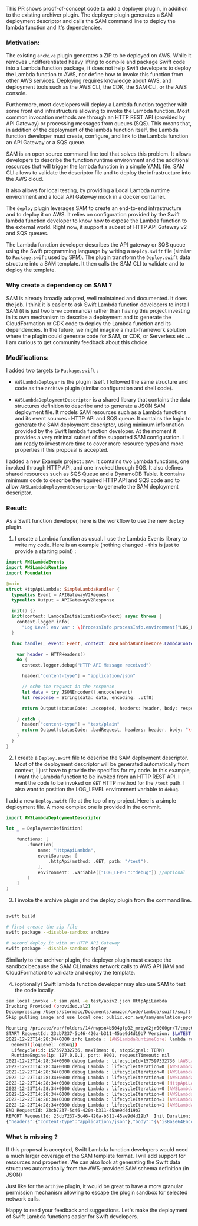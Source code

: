 This PR shows proof-of-concept code to add a deployer plugin, in addition to the existing archiver plugin. The deployer plugin generates a SAM deployment descriptor and calls the SAM command line to deploy the lambda function and it's dependencies.

### Motivation:

The existing `archive` plugin generates a ZIP to be deployed on AWS. While it removes undifferentiated heavy lifting to compile and package Swift code into a Lambda function package, it does not help Swift developers to deploy the Lambda function to AWS, nor define how to invoke this function from other AWS services.  Deploying requires knowledge about AWS, and deployment tools such as the AWS CLI, the CDK, the SAM CLI, or the AWS console.

Furthermore, most developers will deploy a Lambda function together with some front end infrastructure allowing to invoke the Lambda function. Most common invocation methods are through an HTTP REST API (provided by API Gateway) or processing messages from queues (SQS).  This means that, in addition of the deployment of the lambda function itself, the Lambda function developer must create, configure, and link to the Lambda function an API Gateway or a SQS queue.

SAM is an open source  command line tool that solves this problem. It allows developers to describe the function runtime environment and the additional resources that will trigger the lambda function in a simple YAML file.  SAM CLI allows to validate the descriptor file and to deploy the infrastructure into the AWS cloud.

It also allows for local testing, by providing a Local Lambda runtime environment and a local API Gateway mock in a docker container.

The `deploy` plugin leverages SAM to create an end-to-end infrastructure and to deploy it on AWS.  It relies on  configuration provided by the Swift lambda function developer to know how to expose the Lambda function to the external world. Right now, it support a subset of HTTP API Gateway v2 and SQS queues.

The Lambda function developer describes the API gateway or SQS queue using the Swift programming language by writing a `Deploy.swift` file (similar to `Package.swift` used by SPM).  The plugin transform the `Deploy.swift` data structure into a SAM template. It then calls the SAM CLI to validate and to deploy the template.

### Why create a dependency on SAM ?

SAM is already broadly adopted, well maintained and documented. It does the job.  I think it is easier to ask Swift Lambda function developers to install SAM (it is just two `brew` commands) rather than having this project investing in its own mechanism to describe a deployment and to generate the CloudFormation or CDK code to deploy the Lambda function and its dependencies. In the future, we might imagine a multi-framework solution where the plugin could generate code for SAM, or CDK, or Serverless etc ... I am curious to get community feedback about this choice.

### Modifications:

I added two targets to `Package.swift` : 

- `AWSLambdaDeployer` is the plugin itself. I followed the same structure and code as the `archive` plugin (similar configuration and shell code). 

- `AWSLambdaDeploymentDescriptor` is a shared library that contains the data structures definition to describe and to generate a JSON SAM deployment file. It models SAM resources such as a Lambda functions and its event sources : HTTP API and SQS queue. It contains the logic to generate the SAM deployment descriptor, using minimum information provided by the Swift lambda function developer. At the moment it provides a very minimal subset of the supported SAM configuration. I am ready to invest more time to cover more resource types and more properties if this proposal is accepted.

I added a new Example project : `SAM`. It contains two Lambda functions, one invoked through HTTP API, and one invoked through SQS.  It also defines shared resources such as SQS Queue and a DynamoDB Table. It contains minimum code to describe the required HTTP API and SQS code and to allow `AWSLambdaDeploymentDescriptor` to generate the SAM deployment descriptor. 

### Result:

As a Swift function developer, here is the workflow to use the new `deploy` plugin.

1. I create a Lambda function as usual.  I use the Lambda Events library to write my code. Here is an example (nothing changed -  this is just to provide a starting point) : 

```swift
import AWSLambdaEvents
import AWSLambdaRuntime
import Foundation

@main
struct HttpApiLambda: SimpleLambdaHandler {
  typealias Event = APIGatewayV2Request
  typealias Output = APIGatewayV2Response

  init() {}
  init(context: LambdaInitializationContext) async throws {
    context.logger.info(
      "Log Level env var : \(ProcessInfo.processInfo.environment["LOG_LEVEL"] ?? "info" )")
  }

  func handle(_ event: Event, context: AWSLambdaRuntimeCore.LambdaContext) async throws -> Output {

    var header = HTTPHeaders()
    do {
      context.logger.debug("HTTP API Message received")

      header["content-type"] = "application/json"

      // echo the request in the response
      let data = try JSONEncoder().encode(event)
      let response = String(data: data, encoding: .utf8)

      return Output(statusCode: .accepted, headers: header, body: response)

    } catch {
      header["content-type"] = "text/plain"
      return Output(statusCode: .badRequest, headers: header, body: "\(error.localizedDescription)")
    }
  }
}
```

2. I create a `Deploy.swift` file to describe the SAM deployment descriptor.  Most of the deployment descriptor will be generated automatically from context, I just have to provide the specifics for my code.  In this example, I want the Lambda function to be invoked from an HTTP REST API. I want the code to be invoked on `GET` HTTP method for the `/test` path. I also want to position the LOG_LEVEL environment variable to `debug`.

I add a new `Deploy.swift` file at the top of my project. Here is a simple deployment file. A more complex one is provided in the commit.

```swift
import AWSLambdaDeploymentDescriptor

let _ = DeploymentDefinition(
    
    functions: [        
        .function(
            name: "HttpApiLambda",
            eventSources: [
                .httpApi(method: .GET, path: "/test"),
            ],
            environment: .variable(["LOG_LEVEL":"debug"]) //optional
        )
    ]
)
```

3. I invoke the archive plugin and the deploy plugin from the command line.

```bash

swift build 

# first create the zip file
swift package --disable-sandbox archive

# second deploy it with an HTTP API Gateway
swift package --disable-sandbox deploy
```

Similarly to the archiver plugin, the deployer plugin must escape the sandbox because the SAM CLI makes network calls to AWS API (IAM and CloudFormation) to validate and deploy the template.

4. (optionally) Swift lambda function developer may also use SAM to test the code locally.

```bash
sam local invoke -t sam.yaml -e test/apiv2.json HttpApiLambda
Invoking Provided (provided.al2)
Decompressing /Users/stormacq/Documents/amazon/code/lambda/swift/swift-aws-lambda-runtime/Examples/SAM/.build/plugins/AWSLambdaPackager/outputs/AWSLambdaPackager/HttpApiLambda/HttpApiLambda.zip
Skip pulling image and use local one: public.ecr.aws/sam/emulation-provided.al2:rapid-1.67.0-arm64.

Mounting /private/var/folders/14/nwpsn4b504gfp02_mrbyd2jr0000gr/T/tmpc6ajvoxv as /var/task:ro,delegated inside runtime container
START RequestId: 23cb7237-5c46-420a-b311-45ae9d4d19b7 Version: $LATEST
2022-12-23T14:28:34+0000 info Lambda : [AWSLambdaRuntimeCore] lambda runtime starting with LambdaConfiguration
  General(logLevel: debug))
  Lifecycle(id: 157597332736, maxTimes: 0, stopSignal: TERM)
  RuntimeEngine(ip: 127.0.0.1, port: 9001, requestTimeout: nil
2022-12-23T14:28:34+0000 debug Lambda : lifecycleId=157597332736 [AWSLambdaRuntimeCore] initializing lambda
2022-12-23T14:28:34+0000 debug Lambda : lifecycleIteration=0 [AWSLambdaRuntimeCore] lambda invocation sequence starting
2022-12-23T14:28:34+0000 debug Lambda : lifecycleIteration=0 [AWSLambdaRuntimeCore] requesting work from lambda runtime engine using /2018-06-01/runtime/invocation/next
2022-12-23T14:28:34+0000 debug Lambda : lifecycleIteration=0 [AWSLambdaRuntimeCore] sending invocation to lambda handler
2022-12-23T14:28:34+0000 debug Lambda : lifecycleIteration=0 [HttpApiLambda] HTTP API Message received
2022-12-23T14:28:34+0000 debug Lambda : lifecycleIteration=0 [AWSLambdaRuntimeCore] reporting results to lambda runtime engine using /2018-06-01/runtime/invocation/23cb7237-5c46-420a-b311-45ae9d4d19b7/response
2022-12-23T14:28:34+0000 debug Lambda : lifecycleIteration=0 [AWSLambdaRuntimeCore] lambda invocation sequence completed successfully
2022-12-23T14:28:34+0000 debug Lambda : lifecycleIteration=1 [AWSLambdaRuntimeCore] lambda invocation sequence starting
2022-12-23T14:28:34+0000 debug Lambda : lifecycleIteration=1 [AWSLambdaRuntimeCore] requesting work from lambda runtime engine using /2018-06-01/runtime/invocation/next
END RequestId: 23cb7237-5c46-420a-b311-45ae9d4d19b7
REPORT RequestId: 23cb7237-5c46-420a-b311-45ae9d4d19b7  Init Duration: 0.44 ms  Duration: 115.33 ms     Billed Duration: 116 ms Memory Size: 128 MB       Max Memory Used: 128 MB
{"headers":{"content-type":"application\/json"},"body":"{\"isBase64Encoded\":false,\"headers\":{\"x-forwarded-for\":\"90.103.90.59\",\"sec-fetch-site\":\"none\",\"x-amzn-trace-id\":\"Root=1-63a29de7-371407804cbdf89323be4902\",\"content-length\":\"0\",\"host\":\"x6v980zzkh.execute-api.eu-central-1.amazonaws.com\",\"x-forwarded-port\":\"443\",\"accept\":\"text\\\/html,application\\\/xhtml+xml,application\\\/xml;q=0.9,image\\\/avif,image\\\/webp,*\\\/*;q=0.8\",\"sec-fetch-user\":\"?1\",\"user-agent\":\"Mozilla\\\/5.0 (Macintosh; Intel Mac OS X 10.15; rv:108.0) Gecko\\\/20100101 Firefox\\\/108.0\",\"accept-language\":\"en-US,en;q=0.8,fr-FR;q=0.5,fr;q=0.3\",\"sec-fetch-dest\":\"document\",\"dnt\":\"1\",\"sec-fetch-mode\":\"navigate\",\"x-forwarded-proto\":\"https\",\"accept-encoding\":\"gzip, deflate, br\",\"upgrade-insecure-requests\":\"1\"},\"version\":\"2.0\",\"queryStringParameters\":{\"arg1\":\"value1\",\"arg2\":\"value2\"},\"routeKey\":\"$default\",\"requestContext\":{\"domainPrefix\":\"x6v980zzkh\",\"stage\":\"$default\",\"timeEpoch\":1671601639995,\"apiId\":\"x6v980zzkh\",\"http\":{\"protocol\":\"HTTP\\\/1.1\",\"sourceIp\":\"90.103.90.59\",\"method\":\"GET\",\"userAgent\":\"Mozilla\\\/5.0 (Macintosh; Intel Mac OS X 10.15; rv:108.0) Gecko\\\/20100101 Firefox\\\/108.0\",\"path\":\"\\\/test\"},\"time\":\"21\\\/Dec\\\/2022:05:47:19 +0000\",\"domainName\":\"x6v980zzkh.execute-api.eu-central-1.amazonaws.com\",\"requestId\":\"de2cRil5liAEM5Q=\",\"accountId\":\"486652066693\"},\"rawQueryString\":\"arg1=value1&arg2=value2\",\"rawPath\":\"\\\/test\"}","statusCode":202}% 
```

### What is missing ?

If this proposal is accepted, Swift Lambda function developers would need a much larger coverage of the SAM template format. I will add support for resources and properties. We can also look at generating the Swift data structures automatically from the AWS-provided SAM schema definition (in JSON)

Just like for the `archive` plugin, it would be great to have a more granular permission mechanism allowing to escape the plugin sandbox for selected network calls.

Happy to read your feedback and suggestions. Let's make the deployment of Swift Lambda functions easier for Swift developers.
